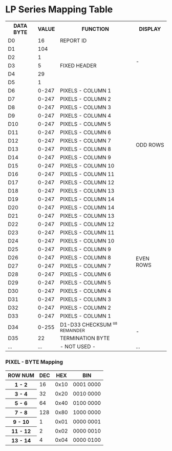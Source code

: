 # LP Series Mapping Table
<table>
    <tr>
        <th>DATA BYTE</th>
        <th>VALUE</th>
        <th>FUNCTION</th>
        <th>DISPLAY</th>
    </tr>
    <tr>
        <td>D0</td>
        <td>16</td>
        <td>REPORT ID</td>
        <td rowspan="6">-</td>
    </tr>
    <tr>
        <td>D1</td>
        <td>104</td>
        <td rowspan="5">FIXED HEADER</td>
    </tr>
    <tr>
        <td>D2</td>
        <td>1</td>
    </tr>
    <tr>
        <td>D3</td>
        <td>5</td>
    </tr>
    <tr>
        <td>D4</td>
        <td>29</td>
    </tr>
    <tr>
        <td>D5</td>
        <td>1</td>
    </tr>
    <tr>
        <td>D6</td>
        <td>0-247</td>
        <td>PIXELS - COLUMN 1</td>
        <td rowspan="14">ODD ROWS</td>
    </tr>
    <tr>
        <td>D7</td>
        <td>0-247</td>
        <td>PIXELS - COLUMN 2</td>
    </tr>
    <tr>
        <td>D8</td>
        <td>0-247</td>
        <td>PIXELS - COLUMN 3</td>
    </tr>
    <tr>
        <td>D9</td>
        <td>0-247</td>
        <td>PIXELS - COLUMN 4</td>
    </tr>
    <tr>
        <td>D10</td>
        <td>0-247</td>
        <td>PIXELS - COLUMN 5</td>
    </tr>
    <tr>
        <td>D11</td>
        <td>0-247</td>
        <td>PIXELS - COLUMN 6</td>
    </tr>
    <tr>
        <td>D12</td>
        <td>0-247</td>
        <td>PIXELS - COLUMN 7</td>
    </tr>
    <tr>
        <td>D13</td>
        <td>0-247</td>
        <td>PIXELS - COLUMN 8</td>
    </tr>
    <tr>
        <td>D14</td>
        <td>0-247</td>
        <td>PIXELS - COLUMN 9</td>
    </tr>
    <tr>
        <td>D15</td>
        <td>0-247</td>
        <td>PIXELS - COLUMN 10</td>
    </tr>
    <tr>
        <td>D16</td>
        <td>0-247</td>
        <td>PIXELS - COLUMN 11</td>
    </tr>
    <tr>
        <td>D17</td>
        <td>0-247</td>
        <td>PIXELS - COLUMN 12</td>
    </tr>
    <tr>
        <td>D18</td>
        <td>0-247</td>
        <td>PIXELS - COLUMN 13</td>
    </tr>
    <tr>
        <td>D19</td>
        <td>0-247</td>
        <td>PIXELS - COLUMN 14</td>
    </tr>
    <tr>
        <td>D20</td>
        <td>0-247</td>
        <td>PIXELS - COLUMN 14</td>
        <td rowspan="14">EVEN ROWS</td>
    </tr>
    <tr>
        <td>D21</td>
        <td>0-247</td>
        <td>PIXELS - COLUMN 13</td>
    </tr>
    <tr>
        <td>D22</td>
        <td>0-247</td>
        <td>PIXELS - COLUMN 12</td>
    </tr>
    <tr>
        <td>D23</td>
        <td>0-247</td>
        <td>PIXELS - COLUMN 11</td>
    </tr>
    <tr>
        <td>D24</td>
        <td>0-247</td>
        <td>PIXELS - COLUMN 10</td>
    </tr>
    <tr>
        <td>D25</td>
        <td>0-247</td>
        <td>PIXELS - COLUMN 9</td>
    </tr>
    <tr>
        <td>D26</td>
        <td>0-247</td>
        <td>PIXELS - COLUMN 8</td>
    </tr>
    <tr>
        <td>D27</td>
        <td>0-247</td>
        <td>PIXELS - COLUMN 7</td>
    </tr>
    <tr>
        <td>D28</td>
        <td>0-247</td>
        <td>PIXELS - COLUMN 6</td>
    </tr>
    <tr>
        <td>D29</td>
        <td>0-247</td>
        <td>PIXELS - COLUMN 5</td>
    </tr>
    <tr>
        <td>D30</td>
        <td>0-247</td>
        <td>PIXELS - COLUMN 4</td>
    </tr>
    <tr>
        <td>D31</td>
        <td>0-247</td>
        <td>PIXELS - COLUMN 3</td>
    </tr>
    <tr>
        <td>D32</td>
        <td>0-247</td>
        <td>PIXELS - COLUMN 2</td>
    </tr>
    <tr>
        <td>D33</td>
        <td>0-247</td>
        <td>PIXELS - COLUMN 1</td>
    </tr>
    <tr>
        <td>D34</td>
        <td>0-255</td>
        <td>D1-D33 CHECKSUM <sup><code>U8</code> REMAINDER</sup></td>
        <td rowspan="2">-</td>
    </tr>
    <tr>
        <td>D35</td>
        <td>22</td>
        <td>TERMINATION BYTE</td>
    </tr>
    <tr>
        <td>...</td>
        <td>...</td>
        <td>- NOT USED -</td>
        <td>...</td>
    </tr>
</table>

### PIXEL - BYTE Mapping
<table>
  <thead>
    <tr>
      <th>ROW NUM</th>
      <th>DEC</th>
      <th>HEX</th>
      <th>BIN</th>
    </tr>
  </thead>
  <tbody>
    <tr>
      <th>1 - 2</th>
      <td>16</td>
      <td>0x10</td>
      <td>0001 0000</td>
    </tr>
    <tr>
      <th>3 - 4</th>
      <td>32</td>
      <td>0x20</td>
      <td>0010 0000</td>
    </tr>
    <tr>
      <th>5 - 6</th>
      <td>64</td>
      <td>0x40</td>
      <td>0100 0000</td>
    </tr>
    <tr>
      <th>7 - 8</th>
      <td>128</td>
      <td>0x80</td>
      <td>1000 0000</td>
    </tr>
    <tr>
      <th>9 - 10</th>
      <td>1</td>
      <td>0x01</td>
      <td>0000 0001</td>
    </tr>
    <tr>
      <th>11 - 12</th>
      <td>2</td>
      <td>0x02</td>
      <td>0000 0010</td>
    </tr>
    <tr>
      <th>13 - 14</th>
      <td>4</td>
      <td>0x04</td>
      <td>0000 0100</td>
    </tr>
  </tbody>
</table>
